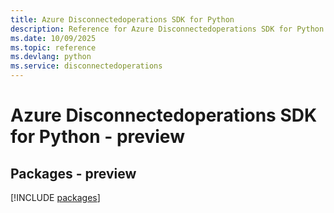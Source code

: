 ```yaml
---
title: Azure Disconnectedoperations SDK for Python
description: Reference for Azure Disconnectedoperations SDK for Python
ms.date: 10/09/2025
ms.topic: reference
ms.devlang: python
ms.service: disconnectedoperations
---
```

# Azure Disconnectedoperations SDK for Python - preview
## Packages - preview
[!INCLUDE [packages](disconnectedoperations-index.md)]
